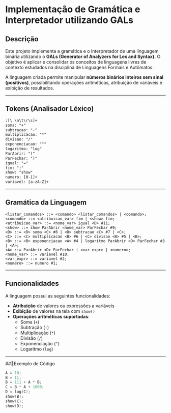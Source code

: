# Implementação de Gramática e Interpretador utilizando GALs

## Descrição
Este projeto implementa a gramática e o interpretador de uma linguagem binária utilizando o **GALs (Generator of Analyzers for Lex and Syntax).**
O objetivo é aplicar e consolidar os conceitos de linguagens livres de contexto estudados na disciplina de Linguagens Formais e Autômatos.

A linguagem criada permite manipular **números binários inteiros sem sinal (positivos)**, possibilitando operações aritméticas, atribuição de variáveis e exibição de resultados.

---

## Tokens (Analisador Léxico)
```lex
:[\ \n\t\r\s]+
soma: "+"
subtracao: "-"
multiplicacao: "*"
divisao: "/"
exponenciacao: "^"
logaritmo: "log"
ParAbrir: "("
ParFechar: ")"
igual: "="
fim: ";"
show: "show"
numero: [0-1]+
variavel: [a-zA-Z]+
```
---
## Gramática da Linguagem
```
<listar_comandos> ::= <comando> <listar_comandos> | <comando>;
<comando> ::= <atribuicao_var> fim | <show> fim;
<atribuicao_var> ::= <nome_var> igual <D> #11;
<show> ::= show ParAbrir <nome_var> ParFechar #9;
<D> ::= <D> soma <C> #8 | <D> subtracao <C> #7 | <C>;
<C> ::= <C> multiplicacao <B> #6 | <C> divisao <B> #5 | <B>;
<B> ::= <B> exponenciacao <A> #4 | logaritmo ParAbrir <D> ParFechar #3 | <A>;
<A> ::= ParAbrir <D> ParFechar | <var_expr> | <numero>;
<nome_var> ::= variavel #10;
<var_expr> ::= variavel #2;
<numero> ::= numero #1;
```

---

## Funcionalidades
A linguagem possui as seguintes funcionalidades:

- **Atribuição** de valores ou expressões a variáveis  
- **Exibição** de valores na tela com `show()`  
- **Operações aritméticas suportadas**:
  - Soma (`+`)
  - Subtração (`-`)
  - Multiplicação (`*`)
  - Divisão (`/`)
  - Exponenciação (`^`)
  - Logaritmo (`log`)

---

##📝Exemplo de Código
```c
A = 10;
B = 11;
B = 111 + A * B;
C = B * A + 1000;
D = log(C);
show(B);
show(C);
show(D);
```
